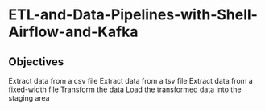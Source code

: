 # ETL-and-Data-Pipelines-with-Shell-Airflow-and-Kafka

## Objectives
Extract data from a csv file
Extract data from a tsv file
Extract data from a fixed-width file
Transform the data
Load the transformed data into the staging area
